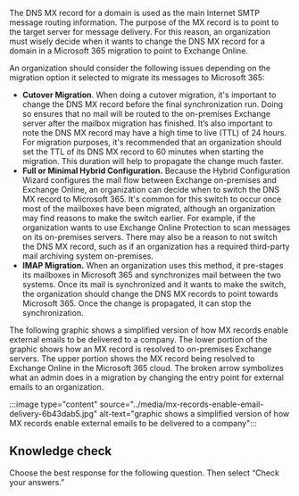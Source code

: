 The DNS MX record for a domain is used as the main Internet SMTP message routing information. The purpose of the MX record is to point to the target server for message delivery. For this reason, an organization must wisely decide when it wants to change the DNS MX record for a domain in a Microsoft 365 migration to point to Exchange Online.

An organization should consider the following issues depending on the migration option it selected to migrate its messages to Microsoft 365:

 -  **Cutover Migration**. When doing a cutover migration, it's important to change the DNS MX record before the final synchronization run. Doing so ensures that no mail will be routed to the on-premises Exchange server after the mailbox migration has finished. It’s also important to note the DNS MX record may have a high time to live (TTL) of 24 hours. For migration purposes, it's recommended that an organization should set the TTL of its DNS MX record to 60 minutes when starting the migration. This duration will help to propagate the change much faster.
 -  **Full or Minimal Hybrid Configuration.** Because the Hybrid Configuration Wizard configures the mail flow between Exchange on-premises and Exchange Online, an organization can decide when to switch the DNS MX record to Microsoft 365. It's common for this switch to occur once most of the mailboxes have been migrated, although an organization may find reasons to make the switch earlier. For example, if the organization wants to use Exchange Online Protection to scan messages on its on-premises servers. There may also be a reason to not switch the DNS MX record, such as if an organization has a required third-party mail archiving system on-premises.
 -  **IMAP Migration.** When an organization uses this method, it pre-stages its mailboxes in Microsoft 365 and synchronizes mail between the two systems. Once its mail is synchronized and it wants to make the switch, the organization should change the DNS MX records to point towards Microsoft 365. Once the change is propagated, it can stop the synchronization.

The following graphic shows a simplified version of how MX records enable external emails to be delivered to a company. The lower portion of the graphic shows how an MX record is resolved to on-premises Exchange servers. The upper portion shows the MX record being resolved to Exchange Online in the Microsoft 365 cloud. The broken arrow symbolizes what an admin does in a migration by changing the entry point for external emails to an organization.

:::image type="content" source="../media/mx-records-enable-email-delivery-6b43dab5.jpg" alt-text="graphic shows a simplified version of how MX records enable external emails to be delivered to a company":::


## Knowledge check

Choose the best response for the following question. Then select “Check your answers.”